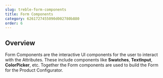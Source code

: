 ```yaml
---
slug: treble-form-components
title: Form Components
category: 6261727455090d002780b880
order: 6
---
```


## Overview

Form Components are the interactive UI components for the user to interact with the Attributes. These include components like **Swatches**, **TextInput**, **ColorPicker**, etc. Together the Form components are used to build the Form for the Product Configurator.
